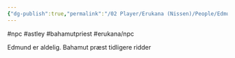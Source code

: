 ```yaml
---
{"dg-publish":true,"permalink":"/02 Player/Erukana (Nissen)/People/Edmund af Vitano/"}
---
```


#npc #astley #bahamutpriest #erukana/npc 

Edmund er aldelig. 
Bahamut præst
tidligere ridder 